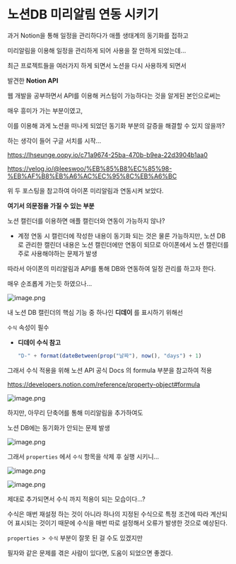 # 노션DB 미리알림 연동 시키기

과거 Notion을 통해 일정을 관리하다가 애플 생태계의 동기화를 접하고

미리알림을 이용해 일정을 관리하게 되어 사용을 잘 안하게 되었는데…

최근 프로젝트들을 여러가지 하게 되면서 노션을 다시 사용하게 되면서

발견한 **Notion API**

웹 개발을 공부하면서 API를 이용해 커스텀이 가능하다는 것을 알게된 본인으로써는

매우 흥미가 가는 부분이였고,

이를 이용해 과게 노션을 떠나게 되었던 동기화 부분의 갈증을 해결할 수 있지 않을까?

하는 생각이 들어 구글 서치를 시작…

https://lhseunge.oopy.io/c71a9674-25ba-470b-b9ea-22d3904b1aa0

https://velog.io/@leeswoo/%EB%85%B8%EC%85%98-%EB%AF%B8%EB%A6%AC%EC%95%8C%EB%A6%BC

위 두 포스팅을 참고하여 아이폰 미리알림과 연동시켜 보았다.

**여기서 의문점을 가질 수 있는 부분**

노션 캘린더를 이용하면 애플 캘린더와 연동이 가능하지 않나?

- 계정 연동 시 캘린더에 작성한 내용이 동기화 되는 것은 물론 가능하지만,
노션 DB로 관리한 캘린더 내용은 노션 캘린더에만 연동이 되므로 아이폰에서 노션 캘린더를 주로 사용해야하는 문제가 발생

따라서 아이폰의 미리알림과 API를 통해 DB와 연동하여 일정 관리를 하고자 한다.

매우 순조롭게 가는듯 하였으나…

![image.png](%E1%84%82%E1%85%A9%E1%84%89%E1%85%A7%E1%86%ABDB%20%E1%84%86%E1%85%B5%E1%84%85%E1%85%B5%E1%84%8B%E1%85%A1%E1%86%AF%E1%84%85%E1%85%B5%E1%86%B7%20%E1%84%8B%E1%85%A7%E1%86%AB%E1%84%83%E1%85%A9%E1%86%BC%20%E1%84%89%E1%85%B5%E1%84%8F%E1%85%B5%E1%84%80%E1%85%B5%201c590f7daa898035ac02cb73f931f8d3/image.png)

내 노션 DB 캘린더의 핵심 기능 중 하나인 **디데이** 를 표시하기 위해선

`수식` 속성이 필수

- **디데이 수식 참고**
    
    ```jsx
    "D-" + format(dateBetween(prop("날짜"), now(), "days") + 1)
    ```
    

그래서 수식 적용을 위해 노션 API 공식 Docs 의 formula 부분을 참고하여 적용

https://developers.notion.com/reference/property-object#formula

![image.png](%E1%84%82%E1%85%A9%E1%84%89%E1%85%A7%E1%86%ABDB%20%E1%84%86%E1%85%B5%E1%84%85%E1%85%B5%E1%84%8B%E1%85%A1%E1%86%AF%E1%84%85%E1%85%B5%E1%86%B7%20%E1%84%8B%E1%85%A7%E1%86%AB%E1%84%83%E1%85%A9%E1%86%BC%20%E1%84%89%E1%85%B5%E1%84%8F%E1%85%B5%E1%84%80%E1%85%B5%201c590f7daa898035ac02cb73f931f8d3/image%201.png)

하지만, 아무리 단축어를 통해 미리알림을 추가하여도

노션 DB에는 동기화가 안되는 문제 발생

![image.png](%E1%84%82%E1%85%A9%E1%84%89%E1%85%A7%E1%86%ABDB%20%E1%84%86%E1%85%B5%E1%84%85%E1%85%B5%E1%84%8B%E1%85%A1%E1%86%AF%E1%84%85%E1%85%B5%E1%86%B7%20%E1%84%8B%E1%85%A7%E1%86%AB%E1%84%83%E1%85%A9%E1%86%BC%20%E1%84%89%E1%85%B5%E1%84%8F%E1%85%B5%E1%84%80%E1%85%B5%201c590f7daa898035ac02cb73f931f8d3/image%202.png)

그래서 `properties` 에서 `수식` 항목을 삭제 후 실행 시키니…

![image.png](%E1%84%82%E1%85%A9%E1%84%89%E1%85%A7%E1%86%ABDB%20%E1%84%86%E1%85%B5%E1%84%85%E1%85%B5%E1%84%8B%E1%85%A1%E1%86%AF%E1%84%85%E1%85%B5%E1%86%B7%20%E1%84%8B%E1%85%A7%E1%86%AB%E1%84%83%E1%85%A9%E1%86%BC%20%E1%84%89%E1%85%B5%E1%84%8F%E1%85%B5%E1%84%80%E1%85%B5%201c590f7daa898035ac02cb73f931f8d3/image%203.png)

![image.png](%E1%84%82%E1%85%A9%E1%84%89%E1%85%A7%E1%86%ABDB%20%E1%84%86%E1%85%B5%E1%84%85%E1%85%B5%E1%84%8B%E1%85%A1%E1%86%AF%E1%84%85%E1%85%B5%E1%86%B7%20%E1%84%8B%E1%85%A7%E1%86%AB%E1%84%83%E1%85%A9%E1%86%BC%20%E1%84%89%E1%85%B5%E1%84%8F%E1%85%B5%E1%84%80%E1%85%B5%201c590f7daa898035ac02cb73f931f8d3/image%204.png)

제대로 추가되면서 수식 까지 적용이 되는 모습이다…?

수식은 매번 재설정 하는 것이 아니라 하나의 지정된 수식으로 특정 조건에 따라 계산되어 표시되는 것이기 때문에 수식을 매번 따로 설정해서 오류가 발생한 것으로 예상된다.

`properties > 수식` 부분이 잘못 된 걸 수도 있겠지만

필자와 같은 문제를 겪은 사람이 있다면, 도움이 되었으면 좋겠다.
